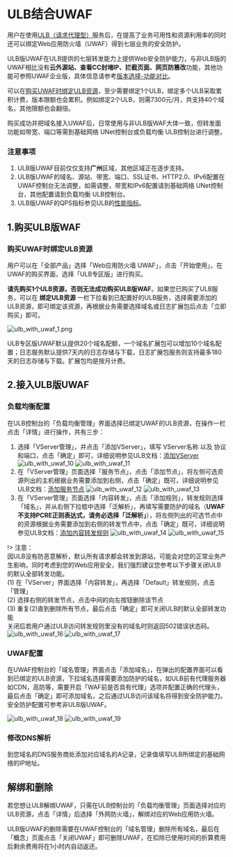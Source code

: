 # ULB结合UWAF
用户在使用[ULB（请求代理型）](https://docs.ucloud.cn/ulb/intro/architecture?id=%e5%a4%96%e7%bd%91ulb7)服务后，在提高了业务可用性和资源利用率的同时还可以绑定Web应用防火墙（UWAF）得到七层业务的安全防护。

ULB版UWAF在ULB提供的七层转发能力上提供Web安全防护能力，与非ULB版的UWAF相比没有**云外源站、查看CC封堵IP、拦截页面、网页防篡改**功能，其他功能可参照UWAF企业版，具体信息请参考[版本选择-功能对比](/uewaf/steer/Version_selection?id=功能说明)。

  
可以在[购买UWAF时绑定ULB资源](/uewaf/use/ULB_with_UWAF?id=购买UWAF时绑定ULB资源)，至少需要绑定1个ULB，绑定多个ULB采取累积计费，版本限额也会累积。例如绑定2个ULB，则需7300元/月，共支持40个域名，其他限额也会翻倍。

购买成功并把域名接入UWAF后，日常使用与非ULB版WAF大体一致，但转发面功能如带宽、端口等需到基础网络 UNet控制台或负载均衡 ULB控制台进行调整。

### 注意事项

1. ULB版UWAF目前仅仅支持**广州**区域，其他区域正在逐步支持。  
2. ULB版UWAF的域名、源站、带宽、端口、SSL证书、HTTP2.0、IPv6配置在UWAF控制台无法调整，如需调整，带宽和IPv6配置请到基础网络 UNet控制台，其他配置请到负载均衡 ULB控制台。
3. ULB版UWAF的QPS指标参见ULB的[性能指标](https://docs.ucloud.cn/ulb/intro/performance)。


## 1.购买ULB版WAF

### 购买UWAF时绑定ULB资源

用户可以在「全部产品」选择「Web应用防火墙 UWAF」，点击「开始使用」，在UWAF的购买界面，选择「ULB专区版」进行购买。

**请先购买1个ULB资源，否则无法成功购买ULB版WAF**。如果您已购买了ULB服务，可以在 **绑定ULB资源** 一栏下拉看到已配置好的ULB服务，选择需要添加的ULB资源，即可绑定该资源，再根据业务需要选择域名或日志扩展包后点击「立即购买」即可。

![ulb_with_uwaf_1.png](/images/ulb_with_uwaf_1.png)

ULB专区版UWAF默认提供20个域名配额，一个域名扩展包可以增加10个域名配置；日志服务默认提供7天内的日志存储与下载，日志扩展包服务则支持最多180天的日志存储与下载。扩展包均是按月计费。


## 2.接入ULB版UWAF

### 负载均衡配置

在ULB控制台的「负载均衡管理」界面选择已绑定UWAF的ULB资源，在操作一栏点击「详情」进行操作，共有三步：

1. 选择「VServer管理」，并点击「添加VServer」，填写 VServer名称 以及 协议和端口，点击「确定」即可，详细说明参见ULB文档：[添加VServer](https://docs.ucloud.cn/ulb/guide/vserver/createvserver)
![ulb_with_uwaf_10](/images/ulb_with_uwaf_10.png)
![ulb_with_uwaf_11](/images/ulb_with_uwaf_11.png)
2. 在「VServer管理」页面选择「服务节点」，点击「添加节点」，将左侧可选资源列出的主机根据业务需要添加到右侧，点击「确定」既可，详细说明参见ULB文档：[添加服务节点](https://docs.ucloud.cn/ulb/guide/realserver/addrealserver)
![ulb_with_uwaf_12](/images/ulb_with_uwaf_12.png)
![ulb_with_uwaf_13](/images/ulb_with_uwaf_13.png)
3. 在「VServer管理」页面选择「内容转发」，点击「添加规则」，转发规则选择「域名」，并从右侧下拉框中选择「泛解析」，再填写需要防护的域名（**UWAF不支持PCRE正则表达式，请务必选择「泛解析」**），将左侧列出的可选节点中的资源根据业务需要添加到右侧的转发节点中，点击「确定」既可，详细说明参见ULB文档：[添加内容转发规则](https://docs.ucloud.cn/ulb/guide/forwardpolicy/addrule)
![ulb_with_uwaf_14](/images/ulb_with_uwaf_14.png)
![ulb_with_uwaf_15](/images/ulb_with_uwaf_15.png)

!> 注意：  
因ULB没有防恶意解析，默认所有请求都会转发到源站，可能会对您的正常业务产生影响，同时考虑到您的Web应用安全，我们强烈建议您参考以下步骤关闭ULB的默认全部转发功能。  
(1) 在「VServer」界面选择「内容转发」，再选择「Default」转发规则，点击「管理」  
(2) 选择右侧的转发节点，点击中间的向左按钮删除该节点  
(3) 重复(2)直到删除所有节点，最后点击「确定」即可关闭ULB的默认全部转发功能  
关闭后若用户通过ULB访问转发规则里没有的域名时则返回502错误状态码。  
![ulb_with_uwaf_16](/images/ulb_with_uwaf_16.png)
![ulb_with_uwaf_17](/images/ulb_with_uwaf_17.png)

### UWAF配置

在UWAF控制台的「域名管理」界面点击「添加域名」，在弹出的配置界面可以看到已绑定的ULB资源，下拉域名选择需要添加防护的域名，如ULB前有代理服务器如CDN，高防等，需要开启「WAF前是否具有代理」选项并配置正确的代理头，最后点击「确定」即可添加域名，之后通过ULB访问该域名将得到安全防护能力。安全防护配置可参考非ULB版UWAF。

![ulb_with_uwaf_18](/images/ulb_with_uwaf_18.png)
![ulb_with_uwaf_19](/images/ulb_with_uwaf_19.png)

### 修改DNS解析

到您域名的DNS服务商处添加对应域名的A记录，记录值填写ULB所绑定的基础网络的IP地址。

## 解绑和删除

若您想让ULB解绑UWAF，只需在ULB控制台的「负载均衡管理」页面选择对应的ULB资源，点击「详情」后选择「外网防火墙」，解绑对应的Web应用防火墙。

ULB版UWAF的删除需要在UWAF控制台的「域名管理」删除所有域名，最后在「概念」页面点击「关闭UWAF」即可删除UWAF，在扣除已使用时间的折算费用后剩余费用将在1小时内自动返还。
